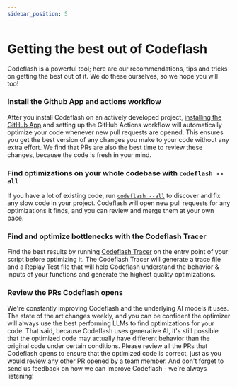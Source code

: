 ```yaml
---
sidebar_position: 5
---
```


# Getting the best out of Codeflash

Codeflash is a powerful tool; here are our recommendations, tips and tricks on getting the best out of it. We do these ourselves, so we hope you will too!

### Install the Github App and actions workflow

After you install Codeflash on an actively developed project, [installing the GitHub App](getting-started/codeflash-github-actions) and setting up the
GitHub Actions workflow will automatically optimize your code whenever new pull requests are opened. This ensures you get the best version of any changes you make to your code without any extra effort. We find that PRs are also the best time to review these changes, because the code is fresh in your mind.

### Find optimizations on your whole codebase with `codeflash --all`

If you have a lot of existing code, run [`codeflash --all`](optimizing-with-codeflash/codeflash-all) to discover and fix any
slow code in your project. Codeflash will open new pull requests for any optimizations it finds, and you can review and merge them at your own pace.

### Find and optimize bottlenecks with the Codeflash Tracer

Find the best results by running [Codeflash Tracer](optimizing-with-codeflash/trace-and-optimize) on the entry point of your script before optimizing it. The Codeflash Tracer will generate a trace file and a Replay Test file that will help Codeflash understand the behavior & inputs of your functions and generate the highest quality optimizations.

### Review the PRs Codeflash opens

We're constantly improving Codeflash and the underlying AI models it uses. The state of the art changes weekly, and you can be confident the optimizer will always use the best performing LLMs to find optimizations for your code. That said, because Codeflash uses generative AI, it's still possible that the optimized code may actually have different behavior than the original code under certain conditions. Please review all the PRs that Codeflash opens to ensure that the optimized code is correct, just as you would review any other PR opened by a team member. And don't forget to send us feedback on how we can improve Codeflash - we're always listening!